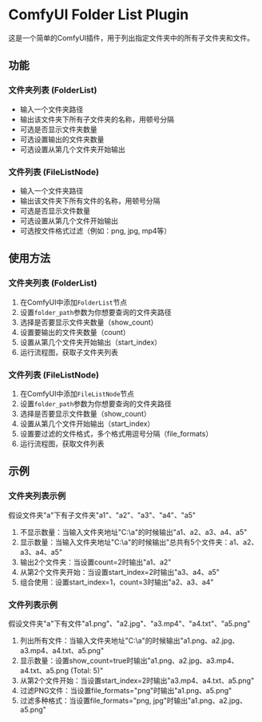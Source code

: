 # ComfyUI Folder List Plugin

这是一个简单的ComfyUI插件，用于列出指定文件夹中的所有子文件夹和文件。

## 功能

### 文件夹列表 (FolderList)
- 输入一个文件夹路径
- 输出该文件夹下所有子文件夹的名称，用顿号分隔
- 可选是否显示文件夹数量
- 可选设置输出的文件夹数量
- 可选设置从第几个文件夹开始输出

### 文件列表 (FileListNode)
- 输入一个文件夹路径
- 输出该文件夹下所有文件的名称，用顿号分隔
- 可选是否显示文件数量
- 可选设置从第几个文件开始输出
- 可选按文件格式过滤（例如：png, jpg, mp4等）

## 使用方法

### 文件夹列表 (FolderList)
1. 在ComfyUI中添加`FolderList`节点
2. 设置`folder_path`参数为你想要查询的文件夹路径
3. 选择是否要显示文件夹数量（show_count）
4. 设置要输出的文件夹数量（count）
5. 设置从第几个文件夹开始输出（start_index）
6. 运行流程图，获取子文件夹列表

### 文件列表 (FileListNode)
1. 在ComfyUI中添加`FileListNode`节点
2. 设置`folder_path`参数为你想要查询的文件夹路径
3. 选择是否要显示文件数量（show_count）
4. 设置从第几个文件开始输出（start_index）
5. 设置要过滤的文件格式，多个格式用逗号分隔（file_formats）
6. 运行流程图，获取文件列表

## 示例

### 文件夹列表示例
假设文件夹"a"下有子文件夹"a1"、"a2"、"a3"、"a4"、"a5"
1. 不显示数量：当输入文件夹地址"C:\a"的时候输出"a1、a2、a3、a4、a5"
2. 显示数量：当输入文件夹地址"C:\a"的时候输出"总共有5个文件夹：a1、a2、a3、a4、a5"
3. 输出2个文件夹：当设置count=2时输出"a1、a2"
4. 从第2个文件夹开始：当设置start_index=2时输出"a3、a4、a5"
5. 组合使用：设置start_index=1，count=3时输出"a2、a3、a4"

### 文件列表示例
假设文件夹"a"下有文件"a1.png"、"a2.jpg"、"a3.mp4"、"a4.txt"、"a5.png"
1. 列出所有文件：当输入文件夹地址"C:\a"的时候输出"a1.png、a2.jpg、a3.mp4、a4.txt、a5.png"
2. 显示数量：设置show_count=true时输出"a1.png、a2.jpg、a3.mp4、a4.txt、a5.png (Total: 5)"
3. 从第2个文件开始：当设置start_index=2时输出"a3.mp4、a4.txt、a5.png"
4. 过滤PNG文件：当设置file_formats="png"时输出"a1.png、a5.png"
5. 过滤多种格式：当设置file_formats="png, jpg"时输出"a1.png、a2.jpg、a5.png"